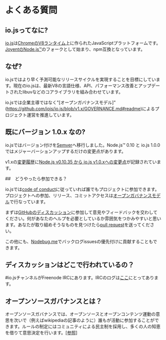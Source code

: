 <!-- # FAQ -->
# よくある質問

<!-- ## What is io.js? -->
## io.jsってなに?

<!-- [io.js](https://github.com/iojs/io.js) is a JavaScript platform built on [Chrome's V8 runtime](http://code.google.com/p/v8/). This project began as a fork of [Joyent's Node.js™](https://nodejs.org/) and is compatible with the [npm](https://www.npmjs.org/) ecosystem. -->
[io.js](https://github.com/iojs/io.js)は[ChromeのV8ランタイム](http://code.google.com/p/v8/)上に作られたJavaScriptプラットフォームです。[JoyentのNode.js™](https://nodejs.org/)のフォークとして始まり、npm互換となっています。

<!-- ## Why? -->
## なぜ?

<!-- io.js aims to provide faster and predictable release cycles. It currently merges in the latest language, API and performance improvements to V8 while also updating libuv and other base libraries. -->
io.jsではより早く予測可能なリリースサイクルを実現することを目標にしています。現在のio.jsは、最新V8の言語仕様、API、パフォーマンス改善とアップデートされたlibuvなどのコアライブラリを組み合わせています。

<!-- This project aims to continue development of io.js under an "[open governance model](https://github.com/iojs/io.js/blob/v1.x/GOVERNANCE.md#readme)" as opposed to corporate stewardship. -->
io.jsでは企業主導ではなく"[オープンガバナンスモデル]"(https://github.com/iojs/io.js/blob/v1.x/GOVERNANCE.md#readme)によるプロジェクト運営を推進しています。

<!-- ## Version 1.0.x? -->
## 既にバージョン 1.0.x なの?

<!-- io.js has moved to [Semver](http://semver.org/) and the changes between Node.js™ 0.10 and io.js 1.0.0 were significant enough to warrant a major version increment. -->
io.jsではバージョン付けを[Semver](http://semver.org/)へ移行しました。Node.js™ 0.10 と io.js 1.0.0 ではメジャーバーションアップするだけの変更点があります。

<!-- Our [CHANGELOG](https://github.com/iojs/io.js/blob/v1.x/CHANGELOG.md) for v1.x provides a [summary of changes from Node.js v0.10.35 to io.js v1.0.x](https://github.com/iojs/io.js/blob/v1.x/CHANGELOG.md#summary-of-changes-from-nodejs-v01035-to-iojs-v100). -->
v1.xの[変更履歴](https://github.com/iojs/io.js/blob/v1.x/CHANGELOG.md)に[Node.js v0.10.35 から io.js v1.0.xへの変更点](https://github.com/iojs/io.js/blob/v1.x/CHANGELOG.md#summary-of-changes-from-nodejs-v01035-to-iojs-v100)が記録されています。

<!-- ## How can I contribute? -->
##　どうやったら参加できる？

<!-- Everyone can help. io.js adheres to a [code of conduct](https://github.com/iojs/io.js/blob/v1.x/CONTRIBUTING.md#code-of-conduct), and contributions, releases, and contributorship are under an [open governance](https://github.com/iojs/io.js/blob/v1.x/GOVERNANCE.md#readme) model. -->
io.jsでは[code of conduct](https://github.com/iojs/io.js/blob/v1.x/CONTRIBUTING.md#code-of-conduct)に従っていれば誰でもプロジェクトに参加できます。プロジェクトへの参加、リリース、コミットアクセスは[オープンガバナンスモデル](https://github.com/iojs/io.js/blob/v1.x/GOVERNANCE.md#readme)で行なっています。

<!-- To get started, there are open [ discussions on GitHub](https://github.com/iojs/io.js/issues), and we'd love to hear your feedback.
Becoming involved in discussions is a good way to get a feel of where you can help out further. If there is
something there you feel you can tackle, please [make a pull request](https://github.com/iojs/io.js/blob/v1.x/CONTRIBUTING.md#code-contributions). -->
まずは[GitHubのディスカッション](https://github.com/iojs/io.js/issues)に参加して意見やフィードバックを交わしてください。何があなたのヘルプを必要としているか雰囲気をつかみやすいと思います。あなたが取り組めそうなものを見つけたら[pull request](https://github.com/iojs/io.js/blob/v1.x/CONTRIBUTING.md#code-contributions)を送ってください。

<!-- In addition, using [Nodebug.me](http://nodebug.me/) is a good way to help Triage the issues in the backlog. -->
この他にも、[Nodebug.me](http://nodebug.me/)でバックログissuesの優先付けに貢献することもできます。

<!-- ## Where do discussions take place? -->
## ディスカッションはどこで行われているの？

<!-- There is an #io.js channel on Freenode IRC. We keep logs of the channel [here](http://logs.libuv.org/io.js/latest). -->
#io.jsチャンネルがFreenode IRCにあります。IRCのログは[ここ](http://logs.libuv.org/io.js/latest)にとってあります。

<!-- ## What is open source governance? -->
## オープンソースガバナンスとは？

<!-- Open source governance advocates the application of the philosophies of the open source and open content movements in order to enable any interested party to add to the creation of the end product, as with a wiki document. Legislation is democratically opened to the general citizenry, employing their collective wisdom to benefit the decision-making process and improve democracy. [[source]](https://en.wikipedia.org/wiki/Open-source_governance) -->
オープンソースガバナンスでは、オープンソースとオープンコンテンツ運動の意思を次いで（例えばwikipediaの記事のように）誰もが活動に参加することができます。ルールの制定にはコミュニティによる民主制を採用し、多くの人の知恵を借りて意思決定を行います。[[参照]](https://en.wikipedia.org/wiki/Open-source_governance)

